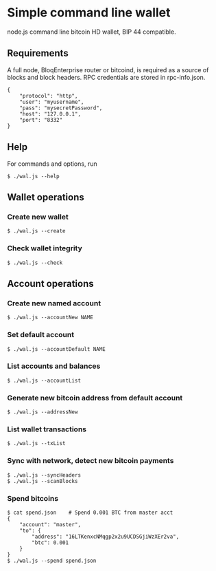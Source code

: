 
# Simple command line wallet

node.js command line bitcoin HD wallet, BIP 44 compatible.

## Requirements

A full node, BloqEnterprise router or bitcoind, is required as a source
of blocks and block headers.  RPC credentials are stored in
rpc-info.json.

	{
		"protocol": "http",
		"user": "myusername",
		"pass": "mysecretPassword",
		"host": "127.0.0.1",
		"port": "8332"
	}

## Help

For commands and options, run

	$ ./wal.js --help

## Wallet operations

### Create new wallet

	$ ./wal.js --create

### Check wallet integrity

	$ ./wal.js --check

## Account operations

### Create new named account

	$ ./wal.js --accountNew NAME

### Set default account

	$ ./wal.js --accountDefault NAME

### List accounts and balances

	$ ./wal.js --accountList

### Generate new bitcoin address from default account

	$ ./wal.js --addressNew

### List wallet transactions

	$ ./wal.js --txList

### Sync with network, detect new bitcoin payments

	$ ./wal.js --syncHeaders
	$ ./wal.js --scanBlocks

### Spend bitcoins

	$ cat spend.json	# Spend 0.001 BTC from master acct
	{
		"account": "master",
		"to": {
			"address": "16LTKenxcNMqgp2x2u9UCDSGjiWzXEr2va",
			"btc": 0.001
		}
	}
	$ ./wal.js --spend spend.json

